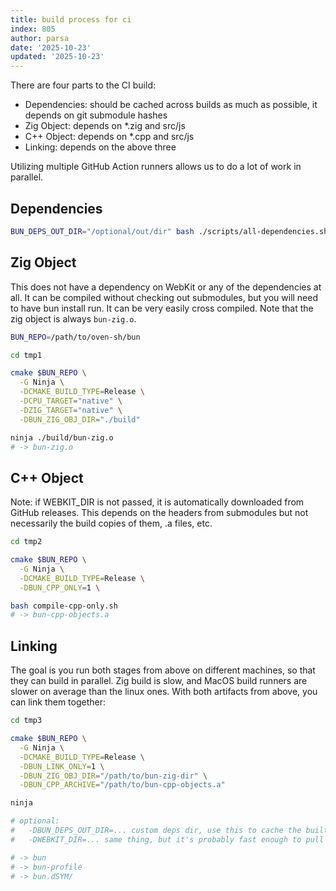 ```yaml
---
title: build process for ci
index: 805
author: parsa
date: '2025-10-23'
updated: '2025-10-23'
---
```

There are four parts to the CI build:

- Dependencies: should be cached across builds as much as possible, it depends on git submodule hashes
- Zig Object: depends on \*.zig and src/js
- C++ Object: depends on \*.cpp and src/js
- Linking: depends on the above three

Utilizing multiple GitHub Action runners allows us to do a lot of work in parallel.

## Dependencies

```sh
BUN_DEPS_OUT_DIR="/optional/out/dir" bash ./scripts/all-dependencies.sh
```

## Zig Object

This does not have a dependency on WebKit or any of the dependencies at all. It can be compiled without checking out submodules, but you will need to have bun install run. It can be very easily cross compiled. Note that the zig object is always `bun-zig.o`.

```sh
BUN_REPO=/path/to/oven-sh/bun

cd tmp1

cmake $BUN_REPO \
  -G Ninja \
  -DCMAKE_BUILD_TYPE=Release \
  -DCPU_TARGET="native" \
  -DZIG_TARGET="native" \
  -DBUN_ZIG_OBJ_DIR="./build"

ninja ./build/bun-zig.o
# -> bun-zig.o
```

## C++ Object

Note: if WEBKIT_DIR is not passed, it is automatically downloaded from GitHub releases. This depends on the headers from submodules but not necessarily the build copies of them, .a files, etc.

```sh
cd tmp2

cmake $BUN_REPO \
  -G Ninja \
  -DCMAKE_BUILD_TYPE=Release \
  -DBUN_CPP_ONLY=1 \

bash compile-cpp-only.sh
# -> bun-cpp-objects.a
```

## Linking

The goal is you run both stages from above on different machines, so that they can build in parallel. Zig build is slow, and MacOS build runners are slower on average than the linux ones. With both artifacts from above, you can link them together:

```sh
cd tmp3

cmake $BUN_REPO \
  -G Ninja \
  -DCMAKE_BUILD_TYPE=Release \
  -DBUN_LINK_ONLY=1 \
  -DBUN_ZIG_OBJ_DIR="/path/to/bun-zig-dir" \
  -DBUN_CPP_ARCHIVE="/path/to/bun-cpp-objects.a"

ninja

# optional:
#   -DBUN_DEPS_OUT_DIR=... custom deps dir, use this to cache the built deps between rebuilds
#   -DWEBKIT_DIR=... same thing, but it's probably fast enough to pull from github releases

# -> bun
# -> bun-profile
# -> bun.dSYM/
```
